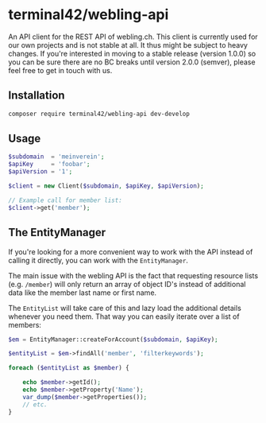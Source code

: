 # terminal42/webling-api

An API client for the REST API of webling.ch.
This client is currently used for our own projects and is not stable at all.
It thus might be subject to heavy changes.
If you're interested in moving to a stable release (version 1.0.0) so you can be
sure there are no BC breaks until version 2.0.0 (semver), please feel free to
get in touch with us.

## Installation

```bash
composer require terminal42/webling-api dev-develop
```

## Usage

```php
$subdomain  = 'meinverein';
$apiKey     = 'foobar';
$apiVersion = '1';

$client = new Client($subdomain, $apiKey, $apiVersion);

// Example call for member list:
$client->get('member');
```

## The EntityManager

If you're looking for a more convenient way to work with the API instead of
calling it directly, you can work with the `EntityManager`.

The main issue with the webling API is the fact that requesting resource lists
(e.g. `/member`) will only return an array of object ID's instead of
additional data like the member last name or first name.

The `EntityList` will take care of this and lazy load the additional details
whenever you need them. That way you can easily iterate over a list of members:

```php
$em = EntityManager::createForAccount($subdomain, $apiKey);

$entityList = $em->findAll('member', 'filterkeywords');

foreach ($entityList as $member) {

    echo $member->getId();
    echo $member->getProperty('Name');
    var_dump($member->getProperties());
    // etc.
}
```
